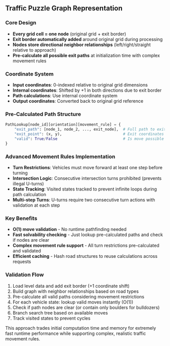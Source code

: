 ## Traffic Puzzle Graph Representation

### Core Design
- **Every grid cell = one node** (original grid + exit border)
- **Exit border automatically added** around original grid during processing
- **Nodes store directional neighbor relationships** (left/right/straight relative to approach)
- **Pre-calculate all possible exit paths** at initialization time with complex movement rules

### Coordinate System
- **Input coordinates**: 0-indexed relative to original grid dimensions
- **Internal coordinates**: Shifted by +1 in both directions due to exit border
- **Path calculations**: Use internal coordinate system
- **Output coordinates**: Converted back to original grid reference

### Pre-Calculated Path Structure
```python
PathLookup[node_id][orientation][movement_rule] = {
    "exit_path": [node_1, node_2, ..., exit_node],  # Full path to exit
    "exit_point": (x, y),                           # Exit coordinates (internal system)
    "valid": True/False                             # Is move possible
}
```

### Advanced Movement Rules Implementation
- **Turn Restrictions**: Vehicles must move forward at least one step before turning
- **Intersection Logic**: Consecutive intersection turns prohibited (prevents illegal U-turns)
- **State Tracking**: Visited states tracked to prevent infinite loops during path calculation
- **Multi-step Turns**: U-turns require two consecutive turn actions with validation at each step

### Key Benefits
- **O(1) move validation** - No runtime pathfinding needed
- **Fast solvability checking** - Just lookup pre-calculated paths and check if nodes are clear
- **Complex movement rule support** - All turn restrictions pre-calculated and validated
- **Efficient caching** - Hash road structures to reuse calculations across requests

### Validation Flow
1. Load level data and add exit border (+1 coordinate shift)
2. Build graph with neighbor relationships based on road types
3. Pre-calculate all valid paths considering movement restrictions
4. For each vehicle state: lookup valid moves instantly (O(1))
5. Check if path nodes are clear (or contain only boulders for bulldozers)
6. Branch search tree based on available moves
7. Track visited states to prevent cycles

This approach trades initial computation time and memory for extremely fast runtime performance while supporting complex, realistic traffic movement rules.